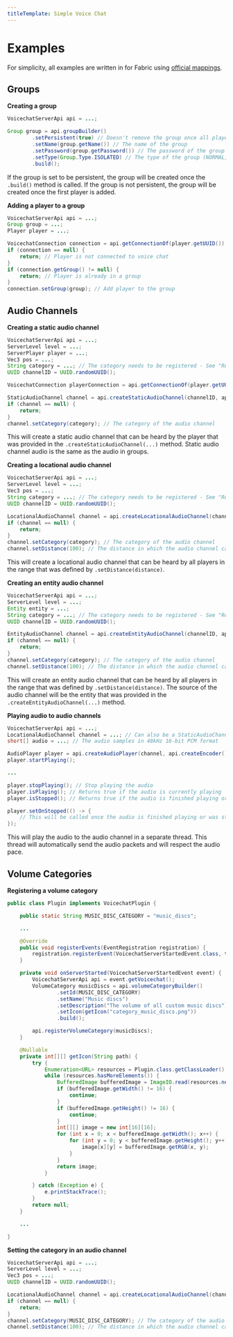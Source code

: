 ```yaml
---
titleTemplate: Simple Voice Chat
---
```


# Examples

For simplicity, all examples are written in for Fabric using [official mappings](https://minecraft.fandom.com/wiki/Obfuscation_map).

## Groups

**Creating a group**

```java
VoicechatServerApi api = ...;

Group group = api.groupBuilder()
        .setPersistent(true) // Doesn't remove the group once all players left
        .setName(group.getName()) // The name of the group
        .setPassword(group.getPassword()) // The password of the group
        .setType(Group.Type.ISOLATED) // The type of the group (NORMAL, OPEN, ISOLATED)
        .build();
```

If the group is set to be persistent, the group will be created once the `.build()` method is called.
If the group is not persistent, the group will be created once the first player is added.

**Adding a player to a group**

```java
VoicechatServerApi api = ...;
Group group = ...;
Player player = ...;

VoicechatConnection connection = api.getConnectionOf(player.getUUID());
if (connection == null) {
    return; // Player is not connected to voice chat
}
if (connection.getGroup() != null) {
    return; // Player is already in a group
}
connection.setGroup(group); // Add player to the group
```

## Audio Channels

**Creating a static audio channel**

```java
VoicechatServerApi api = ...;
ServerLevel level = ...;
ServerPlayer player = ...;
Vec3 pos = ...;
String category = ...; // The category needs to be registered - See "Registering a volume category"
UUID channelID = UUID.randomUUID();

VoicechatConnection playerConnection = api.getConnectionOf(player.getUUID());

StaticAudioChannel channel = api.createStaticAudioChannel(channelID, api.fromServerLevel(level), playerConnection);
if (channel == null) {
    return;
}
channel.setCategory(category); // The category of the audio channel
```

This will create a static audio channel that can be heard by the player that was provided in the `.createStaticAudioChannel(...)` method.
Static audio channel audio is the same as the audio in groups.


**Creating a locational audio channel**

```java
VoicechatServerApi api = ...;
ServerLevel level = ...;
Vec3 pos = ...;
String category = ...; // The category needs to be registered - See "Registering a volume category"
UUID channelID = UUID.randomUUID();

LocationalAudioChannel channel = api.createLocationalAudioChannel(channelID, api.fromServerLevel(level), api.createPosition(pos.x, pos.y, pos.z));
if (channel == null) {
    return;
}
channel.setCategory(category); // The category of the audio channel
channel.setDistance(100); // The distance in which the audio channel can be heard
```

This will create a locational audio channel that can be heard by all players in the range that was defined by `.setDistance(distance)`.


**Creating an entity audio channel**

```java
VoicechatServerApi api = ...;
ServerLevel level = ...;
Entity entity = ...;
String category = ...; // The category needs to be registered - See "Registering a volume category"
UUID channelID = UUID.randomUUID();

EntityAudioChannel channel = api.createEntityAudioChannel(channelID, api.fromEntity(entity));
if (channel == null) {
    return;
}
channel.setCategory(category); // The category of the audio channel
channel.setDistance(100); // The distance in which the audio channel can be heard
```

This will create an entity audio channel that can be heard by all players in the range that was defined by `.setDistance(distance)`.
The source of the audio channel will be the entity that was provided in the `.createEntityAudioChannel(...)` method.

**Playing audio to audio channels**

```java
VoicechatServerApi api = ...;
LocationalAudioChannel channel = ...; // Can also be a StaticAudioChannel or EntityAudioChannel
short[] audio = ...; // The audio samples in 48kHz 16-bit PCM format

AudioPlayer player = api.createAudioPlayer(channel, api.createEncoder(), audio);
player.startPlaying();

...

player.stopPlaying(); // Stop playing the audio
player.isPlaying(); // Returns true if the audio is currently playing
player.isStopped(); // Returns true if the audio is finished playing or was stopped

player.setOnStopped(() -> {
    // This will be called once the audio is finished playing or was stopped
});
```

This will play the audio to the audio channel in a separate thread.
This thread will automatically send the audio packets and will respect the audio pace.

## Volume Categories

**Registering a volume category**

```java
public class Plugin implements VoicechatPlugin {

    public static String MUSIC_DISC_CATEGORY = "music_discs";

    ...

    @Override
    public void registerEvents(EventRegistration registration) {
        registration.registerEvent(VoicechatServerStartedEvent.class, this::onServerStarted);
    }

    private void onServerStarted(VoicechatServerStartedEvent event) {
        VoicechatServerApi api = event.getVoicechat();
        VolumeCategory musicDiscs = api.volumeCategoryBuilder()
                .setId(MUSIC_DISC_CATEGORY)
                .setName("Music discs")
                .setDescription("The volume of all custom music discs")
                .setIcon(getIcon("category_music_discs.png"))
                .build();

        api.registerVolumeCategory(musicDiscs);
    }

    @Nullable
    private int[][] getIcon(String path) {
        try {
            Enumeration<URL> resources = Plugin.class.getClassLoader().getResources(path);
            while (resources.hasMoreElements()) {
                BufferedImage bufferedImage = ImageIO.read(resources.nextElement().openStream());
                if (bufferedImage.getWidth() != 16) {
                    continue;
                }
                if (bufferedImage.getHeight() != 16) {
                    continue;
                }
                int[][] image = new int[16][16];
                for (int x = 0; x < bufferedImage.getWidth(); x++) {
                    for (int y = 0; y < bufferedImage.getHeight(); y++) {
                        image[x][y] = bufferedImage.getRGB(x, y);
                    }
                }
                return image;
            }

        } catch (Exception e) {
            e.printStackTrace();
        }
        return null;
    }

    ...

}
```

**Setting the category in an audio channel**

```java
VoicechatServerApi api = ...;
ServerLevel level = ...;
Vec3 pos = ...;
UUID channelID = UUID.randomUUID();

LocationalAudioChannel channel = api.createLocationalAudioChannel(channelID, api.fromServerLevel(level), api.createPosition(pos.x, pos.y, pos.z));
if (channel == null) {
    return;
}
channel.setCategory(MUSIC_DISC_CATEGORY); // The category of the audio channel (registered in the previous code snippet)
channel.setDistance(100); // The distance in which the audio channel can be heard
```